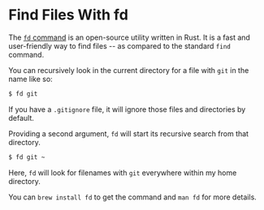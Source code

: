 # Find Files With fd

The [`fd` command](https://github.com/sharkdp/fd) is an open-source utility
written in Rust. It is a fast and user-friendly way to find files -- as
compared to the standard `find` command.

You can recursively look in the current directory for a file with `git` in
the name like so:

```bash
$ fd git
```

If you have a `.gitignore` file, it will ignore those files and directories
by default.

Providing a second argument, `fd` will start its recursive search from that
directory.

```bash
$ fd git ~
```

Here, `fd` will look for filenames with `git` everywhere within my home
directory.

You can `brew install fd` to get the command and `man fd` for more details.
